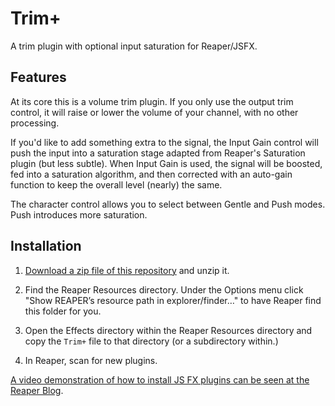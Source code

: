 # Trim+

A trim plugin with optional input saturation for Reaper/JSFX.

## Features

At its core this is a volume trim plugin. If you only use the output trim control, it will raise or lower the volume of your channel, with no other processing.

If you'd like to add something extra to the signal, the Input Gain control will push the input into a saturation stage adapted from Reaper's Saturation plugin (but less subtle). When Input Gain is used, the signal will be boosted, fed into a saturation algorithm, and then corrected with an auto-gain function to keep the overall level (nearly) the same.

The character control allows you to select between Gentle and Push modes. Push introduces more saturation.


## Installation

1. [Download a zip file of this repository](https://github.com/scottnelle/gainstepper/archive/refs/heads/master.zip) and unzip it.

2. Find the Reaper Resources directory. Under the Options menu click "Show REAPER’s resource path in explorer/finder…" to have Reaper find this folder for you.

3. Open the Effects directory within the Reaper Resources directory and copy the `Trim+` file to that directory (or a subdirectory within.)

4. In Reaper, scan for new plugins.

[A video demonstration of how to install JS FX plugins can be seen at the Reaper Blog](https://reaperblog.net/2015/06/quick-tip-how-to-install-js-plugins/).
